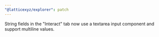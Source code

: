 ```yaml
---
"@latticexyz/explorer": patch
---
```


String fields in the "Interact" tab now use a textarea input component and support multiline values.

